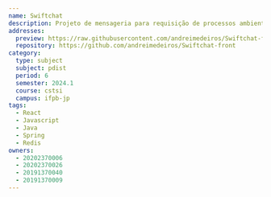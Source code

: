 ```yaml
---
name: Swiftchat
description: Projeto de mensageria para requisição de processos ambientais.
addresses:
  preview: https://raw.githubusercontent.com/andreimedeiros/Swiftchat-front/61c3d2587cdf4f2785945bfc5308f37ab4b0b16a/public/swiftchatpage.png
  repository: https://github.com/andreimedeiros/Swiftchat-front
category:
  type: subject
  subject: pdist
  period: 6
  semester: 2024.1
  course: cstsi
  campus: ifpb-jp
tags:
  - React
  - Javascript
  - Java
  - Spring
  - Redis
owners:
  - 20202370006
  - 20202370026
  - 20191370040
  - 20191370009
---
```

